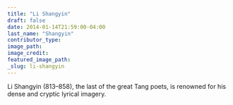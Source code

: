 ```yaml
---
title: "Li Shangyin"
draft: false
date: 2014-01-14T21:59:00-04:00
last_name: "Shangyin"
contributor_type:
image_path:
image_credit:
featured_image_path:
_slug: li-shangyin
---
```


Li Shangyin (813–858), the last of the great Tang poets, is renowned for his dense and cryptic lyrical imagery.

